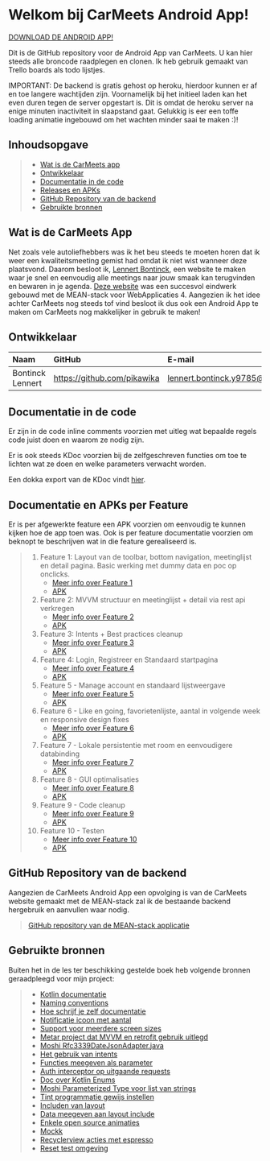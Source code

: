# Welkom bij CarMeets Android App!

[DOWNLOAD DE ANDROID APP!](http://lennertbontinck.com/ftp/apk/carmeets.apk)

Dit is de GitHub repository voor de Android App van CarMeets. U kan hier steeds alle broncode raadplegen en clonen. Ik heb gebruik gemaakt van Trello boards als todo lijstjes. 

IMPORTANT: De backend is gratis gehost op heroku, hierdoor kunnen er af en toe langere wachtijden zijn. Voornamelijk bij het initieel laden kan het even duren tegen de server opgestart is. Dit is omdat de heroku server na enige minuten inactiviteit in slaapstand gaat. Gelukkig is eer een toffe loading animatie ingebouwd om het wachten minder saai te maken :)!

## Inhoudsopgave

> - [Wat is de CarMeets app](#wat-is-de-carmeets-app)
> - [Ontwikkelaar](#ontwikkelaar)
> - [Documentatie in de code](#documentatie-in-de-code)
> - [Releases en APKs](#documentatie-en-apks-per-feature)
> - [GitHub Repository van de backend](#github-repository-van-de-backend)
> - [Gebruikte bronnen](#gebruikte-bronnen)

## Wat is de CarMeets App
Net zoals vele autoliefhebbers was ik het beu steeds te moeten horen dat ik weer een kwaliteitsmeeting gemist had omdat ik niet wist wanneer deze plaatsvond. Daarom besloot ik, [Lennert Bontinck](https://www.lennertbontinck.com/), een website te maken waar je snel en eenvoudig alle meetings naar jouw smaak kan terugvinden en bewaren in je agenda. [Deze website](http://carmeets.lennertbontinck.com) was een succesvol eindwerk gebouwd met de MEAN-stack voor WebApplicaties 4. Aangezien ik het idee achter CarMeets nog steeds tof vind besloot ik dus ook een Android App te maken om CarMeets nog makkelijker in gebruik te maken!

## Ontwikkelaar

| Naam     | GitHub                        | E-mail                               |
| :---     | :---                          | :---                                |
| Bontinck Lennert | <https://github.com/pikawika> | [lennert.bontinck.y9785@student.hogent.be](mailto:lennert.bontinck.y9785@student.hogent.be) |

## Documentatie in de code

Er zijn in de code inline comments voorzien met uitleg wat bepaalde regels code juist doen en waarom ze nodig zijn. 

Er is ook steeds KDoc voorzien bij de zelfgeschreven functies om toe te lichten wat ze doen en welke parameters verwacht worden.

Een dokka export van de KDoc vindt [hier](CarMeets%20Android%20App/doc/index.md).

## Documentatie en APKs per Feature

Er is per afgewerkte feature een APK voorzien om eenvoudig te kunnen kijken hoe de app toen was. Ook is per feature documentatie voorzien om beknopt te beschrijven wat in die feature gerealiseerd is.

> 1. Feature 1: Layout van de toolbar, bottom navigation, meetinglijst en detail pagina. Basic werking met dummy data en poc op onclicks.
>     - [Meer info over Feature 1](Documentatie%20per%20feature/feature1-Basic-Gui_Home-and-detail.md)
>     - [APK](apks/carmeets-feature1.apk)
> 2. Feature 2: MVVM structuur en meetinglijst + detail via rest api verkregen
>     - [Meer info over Feature 2](Documentatie%20per%20feature/feature2-mvvm_basic-rest.md)
>     - [APK](apks/carmeets-feature2.apk) 
> 3. Feature 3: Intents + Best practices cleanup
>     - [Meer info over Feature 3](Documentatie%20per%20feature/feature3-intents-best_practices.md)
>     - [APK](apks/carmeets-feature3.apk) 
> 4. Feature 4: Login, Registreer en Standaard startpagina
>     - [Meer info over Feature 4](Documentatie%20per%20feature/feature4-login-registreer-standaard_start_pagina.md)
>     - [APK](apks/carmeets-feature4.apk) 
> 5. Feature 5 - Manage account en standaard lijstweergave
>     - [Meer info over Feature 5](Documentatie%20per%20feature/feature5-manage_account-default_listdesign.md)
>     - [APK](apks/carmeets-feature5.apk)
> 6. Feature 6 - Like en going, favorietenlijste, aantal in volgende week en responsive design fixes
>     - [Meer info over Feature 6](Documentatie%20per%20feature/feature6-like_and_going-response_fixes.md)
>     - [APK](apks/carmeets-feature6.apk)
> 7. Feature 7 - Lokale persistentie met room en eenvoudigere databinding
>     - [Meer info over Feature 7](Documentatie%20per%20feature/feature7-room-lokale_persistentie.md)
>     - [APK](apks/carmeets-feature7.apk)
> 8. Feature 8 - GUI optimalisaties
>     - [Meer info over Feature 8](Documentatie%20per%20feature/feature8-GUI_optimalisaties.md)
>     - [APK](apks/carmeets-feature8.apk)
> 9. Feature 9 - Code cleanup
>     - [Meer info over Feature 9](Documentatie%20per%20feature/feature9-code_cleanup.md)
>     - [APK](apks/carmeets-feature9.apk)
> 10. Feature 10 - Testen
>     - [Meer info over Feature 10](Documentatie%20per%20feature/feature10-testen.md)
>     - [APK](apks/carmeets-feature10.apk)

## GitHub Repository van de backend
Aangezien de CarMeets Android App een opvolging is van de CarMeets website gemaakt met de MEAN-stack zal ik de bestaande backend hergebruik en aanvullen waar nodig.
> [GitHub repository van de MEAN-stack applicatie](https://github.com/pikawika/Carmeets)

## Gebruikte bronnen

Buiten het in de les ter beschikking gestelde boek heb volgende bronnen geraadpleegd voor mijn project:

> - [Kotlin documentatie](https://kotlinlang.org/docs/reference/)
> - [Naming conventions](https://github.com/ribot/android-guidelines/blob/master/project_and_code_guidelines.md) 
> - [Hoe schrijf je zelf documentatie](https://kotlinlang.org/docs/reference/kotlin-doc.html)
> - [Notificatie icoon met aantal](https://stackoverflow.com/questions/17696486/actionbar-notification-count-icon-badge-like-google-has)
> - [Support voor meerdere screen sizes](https://developer.android.com/training/multiscreen/screensizes)
> - [Metar project dat MVVM en retrofit gebruik uitlegd](https://github.com/hdeweirdt/Metar)
> - [Moshi Rfc3339DateJsonAdapter.java](https://github.com/square/moshi/blob/master/adapters/src/main/java/com/squareup/moshi/Rfc3339DateJsonAdapter.java)
> - [Het gebruik van intents]( https://developer.android.com/guide/components/intents-common)
> - [Functies meegeven als parameter](https://antonioleiva.com/function-references-kotlin/)
> - [Auth interceptor op uitgaande requests](https://github.com/MarcinMoskala/SimpleKotlinMvpBoilerplate/blob/master/app/src/main/java/com/marcinmoskala/simplekotlinmvpboilerplate/repositories/providers/Retrofit.kt)
> - [Doc over Kotlin Enums](https://kotlinlang.org/api/latest/jvm/stdlib/kotlin/-enum/index.html)
> - [Moshi Parameterized Type voor list van strings](https://github.com/square/moshi/issues/78)
> - [Tint programmatie gewijs instellen](https://stackoverflow.com/questions/20121938/how-to-set-tint-for-an-image-view-programmatically-in-android/45571812#45571812)
> - [Includen van layout](https://developer.android.com/training/improving-layouts/reusing-layouts)
> - [Data meegeven aan layout include](https://stackoverflow.com/questions/45205003/data-binding-error-trying-to-pass-viewmodel-into-include-layout-with-abstract-va)
> - [Enkele open source animaties](https://forum.xda-developers.com/showthread.php?t=2331728)
> - [Mockk](https://mockk.io/)
> - [Recyclerview acties met espresso](https://stackoverflow.com/a/32788964)
> - [Reset test omgeving](https://stackoverflow.com/a/37606822)
